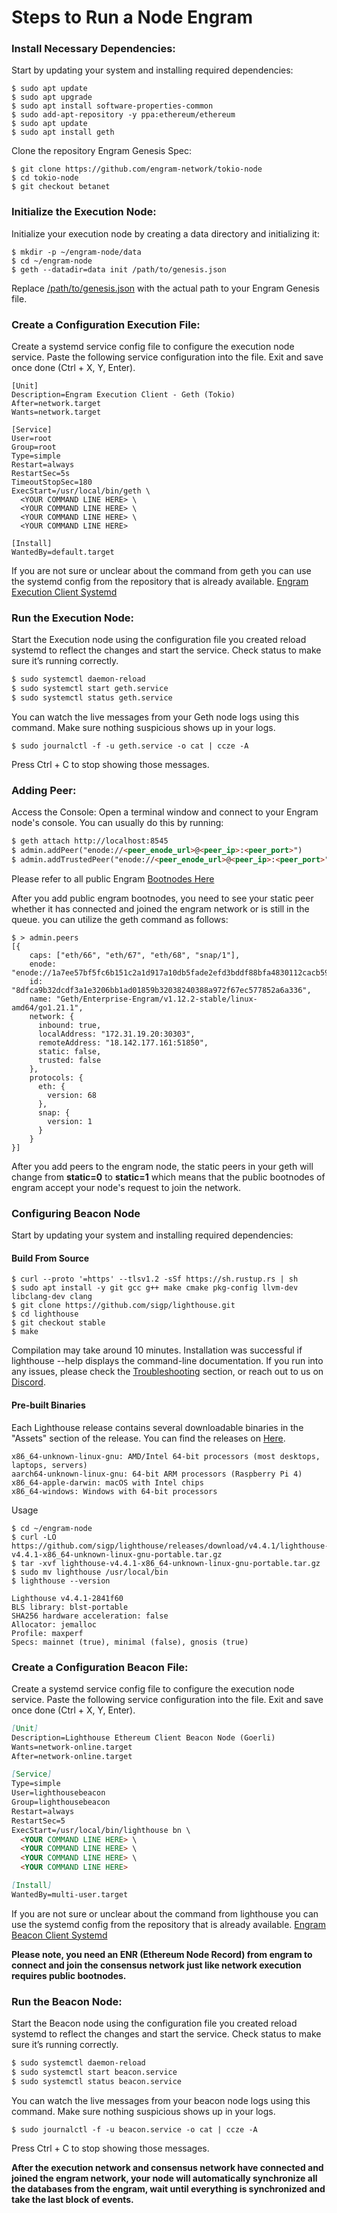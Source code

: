 # Steps to Run a Node Engram

### Install Necessary Dependencies:
Start by updating your system and installing required dependencies:

```console
$ sudo apt update
$ sudo apt upgrade
$ sudo apt install software-properties-common
$ sudo add-apt-repository -y ppa:ethereum/ethereum
$ sudo apt update
$ sudo apt install geth
```

Clone the repository Engram Genesis Spec: 
```console
$ git clone https://github.com/engram-network/tokio-node
$ cd tokio-node
$ git checkout betanet
```

### Initialize the Execution Node:
Initialize your execution node by creating a data directory and initializing it:

```console
$ mkdir -p ~/engram-node/data
$ cd ~/engram-node
$ geth --datadir=data init /path/to/genesis.json
```
Replace [/path/to/genesis.json](https://github.com/engram-network/tokio-node/blob/betanet/tokio-spec/custom_config_data/genesis.json) with the actual path to your Engram Genesis file.

### Create a Configuration Execution File:
Create a systemd service config file to configure the execution node service. Paste the following service configuration into the file. Exit and save once done (Ctrl + X, Y, Enter).

```console
[Unit]
Description=Engram Execution Client - Geth (Tokio)
After=network.target
Wants=network.target

[Service]
User=root
Group=root
Type=simple
Restart=always
RestartSec=5s
TimeoutStopSec=180
ExecStart=/usr/local/bin/geth \
  <YOUR COMMAND LINE HERE> \
  <YOUR COMMAND LINE HERE> \
  <YOUR COMMAND LINE HERE> \
  <YOUR COMMAND LINE HERE> 

[Install]
WantedBy=default.target
```
If you are not sure or unclear about the command from geth you can use the systemd config from the repository that is already available. [Engram Execution Client Systemd](https://github.com/engram-network/tokio-node/tree/betanet/systemd)

### Run the Execution Node:
Start the Execution node using the configuration file you created reload systemd to reflect the changes and start the service. Check status to make sure it’s running correctly.

```markdown
$ sudo systemctl daemon-reload
$ sudo systemctl start geth.service
$ sudo systemctl status geth.service
```

You can watch the live messages from your Geth node logs using this command. Make sure nothing suspicious shows up in your logs.

```console
$ sudo journalctl -f -u geth.service -o cat | ccze -A
```
Press Ctrl + C to stop showing those messages.

### Adding Peer:
Access the Console: Open a terminal window and connect to your Engram node's console. You can usually do this by running:

```markdown
$ geth attach http://localhost:8545
$ admin.addPeer("enode://<peer_enode_url>@<peer_ip>:<peer_port>")
$ admin.addTrustedPeer("enode://<peer_enode_url>@<peer_ip>:<peer_port>")
```
Please refer to all public Engram [Bootnodes Here](https://github.com/engram-network/tokio-node/blob/betanet/tokio-spec/custom_config_data/bootstrap-data.txt)

After you add public engram bootnodes, you need to see your static peer whether it has connected and joined the engram network or is still in the queue. you can utilize the geth command as follows:
```console
$ > admin.peers
[{
    caps: ["eth/66", "eth/67", "eth/68", "snap/1"],
    enode: "enode://1a7ee57bf5fc6b151c2a1d917a10db5fade2efd3bddf88bfa4830112cacb59ad3ca59147b48026d8b8cb5ae362e15b61e72974507c5a4de667112f133c3171c5@18.142.177.161:51850",
    id: "8dfca9b32dcdf3a1e3206bb1ad01859b32038240388a972f67ec577852a6a336",
    name: "Geth/Enterprise-Engram/v1.12.2-stable/linux-amd64/go1.21.1",
    network: {
      inbound: true,
      localAddress: "172.31.19.20:30303",
      remoteAddress: "18.142.177.161:51850",
      static: false,
      trusted: false
    },
    protocols: {
      eth: {
        version: 68
      },
      snap: {
        version: 1
      }
    }
}]
```
After you add peers to the engram node, the static peers in your geth will change from **static=0** to **static=1** which means that the public bootnodes of engram accept your node's request to join the network.

### Configuring Beacon Node
Start by updating your system and installing required dependencies:

#### **Build From Source**
```console
$ curl --proto '=https' --tlsv1.2 -sSf https://sh.rustup.rs | sh
$ sudo apt install -y git gcc g++ make cmake pkg-config llvm-dev libclang-dev clang
$ git clone https://github.com/sigp/lighthouse.git
$ cd lighthouse
$ git checkout stable
$ make
```
Compilation may take around 10 minutes. Installation was successful if lighthouse --help displays the command-line documentation.
If you run into any issues, please check the [Troubleshooting](https://lighthouse-book.sigmaprime.io/installation-source.html#troubleshooting) section, or reach out to us on [Discord](https://discord.gg/cyAszAh).

#### **Pre-built Binaries**
Each Lighthouse release contains several downloadable binaries in the "Assets" section of the release. You can find the releases on [Here](https://github.com/sigp/lighthouse/releases).

```console
x86_64-unknown-linux-gnu: AMD/Intel 64-bit processors (most desktops, laptops, servers)
aarch64-unknown-linux-gnu: 64-bit ARM processors (Raspberry Pi 4)
x86_64-apple-darwin: macOS with Intel chips
x86_64-windows: Windows with 64-bit processors
```

Usage
```console
$ cd ~/engram-node
$ curl -LO https://github.com/sigp/lighthouse/releases/download/v4.4.1/lighthouse-v4.4.1-x86_64-unknown-linux-gnu-portable.tar.gz
$ tar -xvf lighthouse-v4.4.1-x86_64-unknown-linux-gnu-portable.tar.gz
$ sudo mv lighthouse /usr/local/bin
$ lighthouse --version

Lighthouse v4.4.1-2841f60
BLS library: blst-portable
SHA256 hardware acceleration: false
Allocator: jemalloc
Profile: maxperf
Specs: mainnet (true), minimal (false), gnosis (true)
```
### Create a Configuration Beacon File:
Create a systemd service config file to configure the execution node service. Paste the following service configuration into the file. Exit and save once done (Ctrl + X, Y, Enter).

```markdown
[Unit]
Description=Lighthouse Ethereum Client Beacon Node (Goerli)
Wants=network-online.target
After=network-online.target

[Service]
Type=simple
User=lighthousebeacon
Group=lighthousebeacon
Restart=always
RestartSec=5
ExecStart=/usr/local/bin/lighthouse bn \
  <YOUR COMMAND LINE HERE> \
  <YOUR COMMAND LINE HERE> \
  <YOUR COMMAND LINE HERE> \
  <YOUR COMMAND LINE HERE> 

[Install]
WantedBy=multi-user.target
```
If you are not sure or unclear about the command from lighthouse you can use the systemd config from the repository that is already available. [Engram Beacon Client Systemd](https://github.com/engram-network/tokio-node/tree/betanet/systemd)

**Please note, you need an ENR (Ethereum Node Record) from engram to connect and join the consensus network just like network execution requires public bootnodes.**

### Run the Beacon Node:
Start the Beacon node using the configuration file you created reload systemd to reflect the changes and start the service. Check status to make sure it’s running correctly.

```markdown
$ sudo systemctl daemon-reload
$ sudo systemctl start beacon.service
$ sudo systemctl status beacon.service
```

You can watch the live messages from your beacon node logs using this command. Make sure nothing suspicious shows up in your logs.

```console
$ sudo journalctl -f -u beacon.service -o cat | ccze -A
```
Press Ctrl + C to stop showing those messages.

**After the execution network and consensus network have connected and joined the engram network, your node will automatically synchronize all the databases from the engram, wait until everything is synchronized and take the last block of events.**
